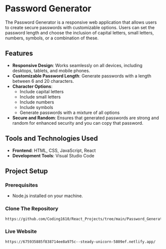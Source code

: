# Password Generator

The Password Generator is a responsive web application that allows users to create secure passwords with customizable options. Users can set the password length and choose the inclusion of capital letters, small letters, numbers, symbols, or a combination of these.

## Features

- **Responsive Design**: Works seamlessly on all devices, including desktops, tablets, and mobile phones.
- **Customizable Password Length**: Generate passwords with a length between 6 and 20 characters.
- **Character Options**:
  - Include capital letters
  - Include small letters
  - Include numbers
  - Include symbols
  - Generate passwords with a mixture of all options
- **Secure and Random**: Ensures that generated passwords are strong and random for enhanced security and you can copy that password.

## Tools and Technologies Used

- **Frontend**: HTML, CSS, JavaScript, React
- **Development Tools**: Visual Studio Code

## Project Setup

### Prerequisites
- Node.js installed on your machine.

### Clone The Repository
   ```bash
   https://github.com/Coding1610/React_Projects/tree/main/Password_Generator
   ```
   
### Live Website
   ```bash
   https://675935885f838714ee8a975c--steady-unicorn-5809ef.netlify.app/
   ```
